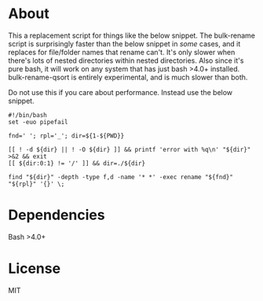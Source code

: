 # About
This a replacement script for things like the below snippet. The bulk-rename script is surprisingly faster than the below snippet in *some* cases, and it replaces for file/folder names that rename can't. It's only slower when there's lots of nested directories within nested directories. Also since it's pure bash, it will work on any system that has just bash >4.0+ installed. bulk-rename-qsort is entirely experimental, and is much slower than both.

Do not use this if you care about performance. Instead use the below snippet.

```
#!/bin/bash
set -euo pipefail

fnd=' '; rpl='_'; dir=${1-${PWD}}

[[ ! -d ${dir} || ! -O ${dir} ]] && printf 'error with %q\n' "${dir}" >&2 && exit
[[ ${dir:0:1} != '/' ]] && dir=./${dir}

find "${dir}" -depth -type f,d -name '* *' -exec rename "${fnd}" "${rpl}" '{}' \;
```
# Dependencies
Bash >4.0+

# License
MIT
